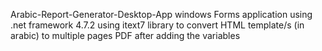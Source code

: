 Arabic-Report-Generator-Desktop-App
windows Forms application using .net framework 4.7.2
using itext7 library to convert HTML template/s (in arabic) to multiple pages PDF after adding the variables
